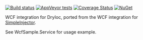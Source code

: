 

[![Build status](https://img.shields.io/appveyor/ci/jasper-d/dryioc-wcf.svg?style=flat-square)](https://ci.appveyor.com/project/jasper-d/dryioc-wcf)
[![AppVeyor tests](https://img.shields.io/appveyor/tests/jasper-d/dryioc-wcf.svg?style=flat-square)](https://ci.appveyor.com/project/jasper-d/dryioc-wcf/build/tests)
[![Coverage Status](https://img.shields.io/coveralls/github/jasper-d/DryIoc.Wcf.svg?style=flat-square)](https://coveralls.io/github/jasper-d/DryIoc.Wcf)
[![NuGet](https://img.shields.io/nuget/v/DryIoc.Wcf.dll.svg?style=flat-square)](https://www.nuget.org/packages/DryIoc.Wcf.dll/)

WCF integration for DryIoc, ported from the WCF integration for [SimpleInjector](https://github.com/simpleinjector/SimpleInjector).

See WcfSample.Service for usage example.
